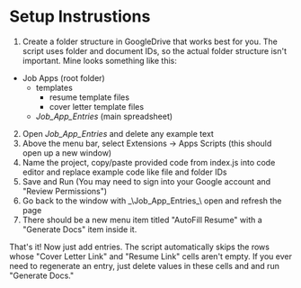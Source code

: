 # Setup Instrustions

1. Create a folder structure in GoogleDrive that works best for you. The script uses folder and document IDs, so the actual folder structure isn't important. Mine looks something like this:
- Job Apps (root folder)
    - templates
        - resume template files
        - cover letter template files
    - _Job_App_Entries_ (main spreadsheet)

2. Open _Job_App_Entries_ and delete any example text
3. Above the menu bar, select Extensions -> Apps Scripts (this should open up a new window)
4. Name the project, copy/paste provided code from index.js into code editor and replace example code like file and folder IDs
5. Save and Run (You may need to sign into your Google account and "Review Permissions")
6. Go back to the window with \_\Job_App_Entries\_\ open and refresh the page
7. There should be a new menu item titled "AutoFill Resume" with a "Generate Docs" item inside it.

That's it! Now just add entries. The script automatically skips the rows whose "Cover Letter Link" and "Resume Link" cells aren't empty. If you ever need to regenerate an entry, just delete values in these cells and and run "Generate Docs." 